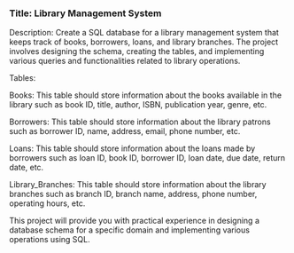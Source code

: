 ### Title: Library Management System

Description:
Create a SQL database for a library management system that keeps track of books, borrowers, loans, and library branches. The project involves designing the schema, creating the tables, and implementing various queries and functionalities related to library operations.

Tables:

Books: This table should store information about the books available in the library such as book ID, title, author, ISBN, publication year, genre, etc.

Borrowers: This table should store information about the library patrons such as borrower ID, name, address, email, phone number, etc.

Loans: This table should store information about the loans made by borrowers such as loan ID, book ID, borrower ID, loan date, due date, return date, etc.

Library_Branches: This table should store information about the library branches such as branch ID, branch name, address, phone number, operating hours, etc.

This project will provide you with practical experience in designing a database schema for a specific domain and implementing various operations using SQL. 
